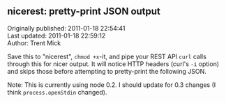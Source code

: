 ## nicerest: pretty-print JSON output  
Originally published: 2011-01-18 22:54:41  
Last updated: 2011-01-18 22:59:12  
Author: Trent Mick  
  
Save this to "nicerest", `chmod +x`-it, and pipe your REST API `curl` calls through this for nicer output. It will notice HTTP headers (curl's `-i` option) and skips those before attempting to pretty-print the following JSON.


Note: This is currently using node 0.2. I should update for 0.3 changes (I think `process.openStdin` changed).